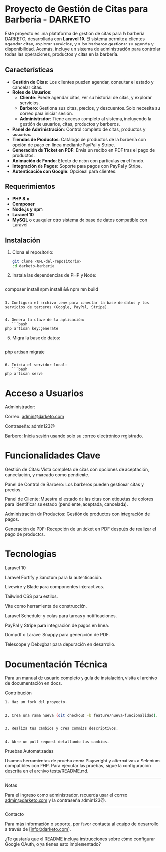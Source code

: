 

# Proyecto de Gestión de Citas para Barbería - DARKETO

Este proyecto es una plataforma de gestión de citas para la barbería DARKETO, desarrollada con **Laravel 10**. El sistema permite a clientes agendar citas, explorar servicios, y a los barberos gestionar su agenda y disponibilidad. Además, incluye un sistema de administración para controlar todas las operaciones, productos y citas en la barbería.

## Características

- **Gestión de Citas**: Los clientes pueden agendar, consultar el estado y cancelar citas.
- **Roles de Usuarios**:
  - **Cliente**: Puede agendar citas, ver su historial de citas, y explorar servicios.
  - **Barbero**: Gestiona sus citas, precios, y descuentos. Solo necesita su correo para iniciar sesión.
  - **Administrador**: Tiene acceso completo al sistema, incluyendo la gestión de usuarios, citas, productos y barberos.
- **Panel de Administración**: Control completo de citas, productos y usuarios.
- **Tiendas de Productos**: Catálogo de productos de la barbería con opción de pago en línea mediante PayPal y Stripe.
- **Generación de Ticket en PDF**: Envía un recibo en PDF tras el pago de productos.
- **Animación de Fondo**: Efecto de neón con partículas en el fondo.
- **Integración de Pagos**: Soporte para pagos con PayPal y Stripe.
- **Autenticación con Google**: Opcional para clientes.
  
## Requerimientos

- **PHP 8.x**
- **Composer**
- **Node.js y npm**
- **Laravel 10**
- **MySQL** o cualquier otro sistema de base de datos compatible con Laravel

## Instalación

1. Clona el repositorio:

   ```bash
   git clone <URL-del-repositorio>
   cd darketo-barberia

2. Instala las dependencias de PHP y Node:
   ```bash
composer install
npm install && npm run build
```

3. Configura el archivo .env para conectar la base de datos y los servicios de terceros (Google, PayPal, Stripe).


4. Genera la clave de la aplicación:
   ```bash
php artisan key:generate
```

5. Migra la base de datos:
   ```bash
php artisan migrate
```

6. Inicia el servidor local:
   ```bash
php artisan serve
```

# Acceso a Usuarios

Administrador:

Correo: admin@darketo.com

Contraseña: admin123@


Barbero: Inicia sesión usando solo su correo electrónico registrado.


# Funcionalidades Clave
 
Gestión de Citas: Vista completa de citas con opciones de aceptación, cancelación, y marcado como pendiente.

Panel de Control de Barbero: Los barberos pueden gestionar citas y precios.

Panel de Cliente: Muestra el estado de las citas con etiquetas de colores para identificar su estado (pendiente, aceptada, cancelada).

Administración de Productos: Gestión de productos con integración de pagos.

Generación de PDF: Recepción de un ticket en PDF después de realizar el pago de productos.


# Tecnologías

Laravel 10

Laravel Fortify y Sanctum para la autenticación.

Livewire y Blade para componentes interactivos.

Tailwind CSS para estilos.

Vite como herramienta de construcción.

Laravel Scheduler y colas para tareas y notificaciones.

PayPal y Stripe para integración de pagos en línea.

Dompdf o Laravel Snappy para generación de PDF.

Telescope y Debugbar para depuración en desarrollo.


# Documentación Técnica

Para un manual de usuario completo y guía de instalación, visita el archivo de documentación en docs.


Contribución
```bash
1. Haz un fork del proyecto.


2. Crea una rama nueva (git checkout -b feature/nueva-funcionalidad).


3. Realiza tus cambios y crea commits descriptivos.


4. Abre un pull request detallando tus cambios.
```


Pruebas Automatizadas

Usamos herramientas de prueba como Playwright y alternativas a Selenium compatibles con PHP. Para ejecutar las pruebas, sigue la configuración descrita en el archivo tests/README.md.


---

Notas

Para el ingreso como administrador, recuerda usar el correo admin@darketo.com y la contraseña admin123@.


---

Contacto

Para más información o soporte, por favor contacta al equipo de desarrollo a través de [info@darketo.com].

¿Te gustaría que el README incluya instrucciones sobre cómo configurar Google OAuth, o ya tienes esto implementado?

